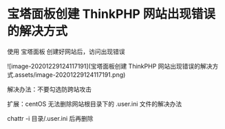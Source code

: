 # 宝塔面板创建 ThinkPHP 网站出现错误的解决方式 

使用 宝塔面板 创建好网站后，访问出现错误

![image-20201229124117191](宝塔面板创建 ThinkPHP 网站出现错误的解决方式.assets/image-20201229124117191.png)

解决办法：不要勾选防跨站攻击

扩展：centOS 无法删除网站根目录下的 .user.ini 文件的解决办法

chattr -i 目录/.user.ini 后再删除